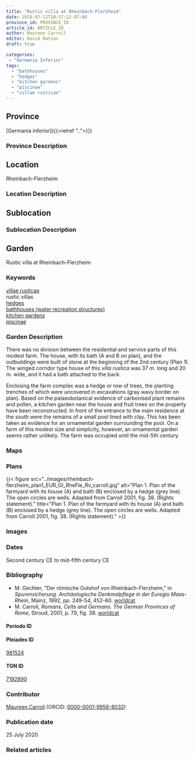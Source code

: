```yaml
---
title: "Rustic villa at Rheinbach-Flerzheim"
date: 2020-07-12T10:57:12-07:00
province_id: PROVINCE_ID
article_id: ARTICLE_ID
author: Maureen Carroll
editor: David Ratzan
draft: true

categories:
 - "Germania Inferior"
tags:
  - "bathhouses"
  - "hedges"
  - "kitchen gardens"
  - "piscinae"
  - "villae rusticae"
---
```


## Province

[Germania inferior]({{<relref "..">}})

### Province Description

## Location

Rheinbach-Flerzheim

### Location Description

<!-- LEAVE THIS BLANK FOR NOW -->

## Sublocation

<!--
[AREA WITHIN LOCATION, LIKE “PALATINE HILL”](GEOREFERENCE LINK)
A sublocation is any area larger than an individual garden, but located within a location. I would always try to include a link to a controlled vocabulary here if possible. This ID may well be different from the Garden ID, e.g., Pompeii versus a Garden in one of the houses which has its own Pleiades ID.
-->

### Sublocation Description

<!-- DESCRIPTION -->

## Garden

Rustic villa at Rheinbach-Flerzheim

### Keywords

[villae rusticae](http://vocab.getty.edu/page/aat/300005518)  
rustic villas  
[hedges](http://vocab.getty.edu/page/aat/300266413)  
[bathhouses (water recreation structures)](http://vocab.getty.edu/page/aat/300007347)  
[kitchen gardens](http://vocab.getty.edu/page/aat/300008110)  
[piscinae]( http://vocab.getty.edu/page/aat/300375619)  

### Garden Description

There was no division between the residential and service parts of this modest farm. The house, with its bath (A and B on plan), and the outbuildings were built of stone at the beginning of the 2nd century (Plan 1). The winged corridor type house of this *villa rustica* was 37 m. long and 20 m. wide, and it had a bath attached to the back.  

Enclosing the farm complex was a hedge or row of trees, the planting trenches of which were uncovered in excavations (gray wavy border on plan). Based on the palaeobotanical evidence of carbonised plant remains and pollen, a kitchen garden near the house and fruit trees on the property have been reconstructed. In front of the entrance to the main residence at the south were the remains of a small pool lined with clay. This has been taken as evidence for an ornamental garden surrounding the pool.  On a farm of this modest size and simplicity, however, an ornamental garden seems rather unlikely. The farm was occupied until the mid-5th century.


### Maps

<!--
{{< figure src="IMG_URL" alt="ALT_TEXT" title="CAPTION" >}}
-->

### Plans

{{< figure src="../images/rheinbach-flerzheim_plan1_EUR_GI_RheFle_Rv_carroll.jpg" alt="Plan 1. Plan of the farmyard with its house (A) and bath (B) enclosed by a hedge (grey line). The open circles are wells. Adapted from Carroll 2001, fig. 38. (Rights statement)." title="Plan 1. Plan of the farmyard with its house (A) and bath (B) enclosed by a hedge (grey line). The open circles are wells. Adapted from Carroll 2001, fig. 38. (Rights statement)." >}}

### Images

<!--
{{< figure src="IMG_URL" alt="ALT_TEXT" title="CAPTION" >}}
-->

### Dates

Second century CE to mid-fifth century CE

### Bibliography

- M. Gechter, "Der römische Gutshof von Rheinbach-Flerzheim," in *Spurensicherung. Archäologische Denkmalpflege in der Euregio Maas-Rhein*, Mainz, 1992, pp. 249-54, 452-60. [worldcat](http://www.worldcat.org/oclc/28027282)
- M. Carroll, *Romans, Celts and Germans. The German Provinces of Rome*, Stroud, 2001, p. 79, fig. 38. [worldcat](http://www.worldcat.org/oclc/1120840822)

#### Periodo ID

<!-- [PERIODO_ID](https://pleiades.stoa.org/places/PLEIADES_ID) -->

#### Pleiades ID

[981524](https://pleiades.stoa.org/places/981524)
<!-- germania imferior; no pleiades location -->

#### TGN ID

[7192890](http://vocab.getty.edu/page/tgn/7192890)

### Contributor
[Maureen Carroll](link) (ORCID: [0000-0001-9958-8032](https://orcid.org/0000-0001-9958-8032))

### Publication date

25 July 2020

### Related articles

<!-- Links to other related articles. Leave blank for now -->